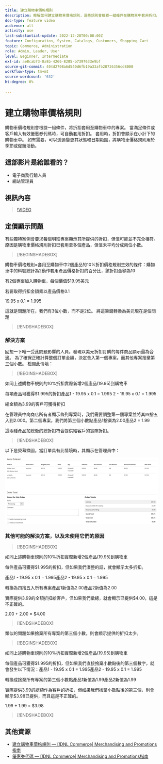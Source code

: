 ```yaml
---
title: 建立購物車價格規則
description: 瞭解如何建立購物車價格規則，這些規則會根據一組條件在購物車中套用折扣。
doc-type: feature video
audience: all
activity: use
last-substantial-update: 2022-12-28T00:00:00Z
feature: Configuration, System, Catalogs, Customers, Shopping Cart
topic: Commerce, Administration
role: Admin, Leader, User
level: Beginner, Intermediate
exl-id: ae8cab73-8a8b-4266-8205-b7397633e9bf
source-git-commit: 404d2708a6d540d6fb19a33afb20726356cd8000
workflow-type: tm+mt
source-wordcount: '632'
ht-degree: 0%

---
```


# 建立購物車價格規則

購物車價格規則會根據一組條件，將折扣套用至購物車中的專案。 當滿足條件或客戶輸入有效優惠券代碼時，可自動套用折扣。 套用時，折扣會顯示在小計下的購物車中。 如有需要，可以透過變更其狀態和日期範圍，將購物車價格規則用於季節或促銷活動。

## 這部影片是給誰看的？

- 電子商務行銷人員
- 網站管理員

## 視訊內容

>[!VIDEO](https://video.tv.adobe.com/v/343835?quality=12&learn=on)

## 定價顯示問題

有些獨特案例會要求每個明細專案顯示其所提供的折扣，但值可能並不完全相符。 原因是購物車價格規則折扣已套用至多個產品，但值未平均分成兩位小數。

>[!BEGINSHADEBOX]

購物車價格規則=套用至購物車中2個產品的10%折扣價格規則生效的條件：購物車中的料號總計為2動作套用產品價格折扣的百分比，該折扣金額為10

有2個專案加入購物車，每個價值$19.95美元

若要取得折扣金額乘以產品價格0.1

19.95 x 0.1 = 1.995

這就是問題所在，我們有3位小數，而不是2位。 將這筆錢轉換為美元現在是個問題

>[!ENDSHADEBOX]

### 解決方案

回想一下唯一受此問題影響的人員，發現以美元折扣訂購的每件商品顯示最為合適。 為了確保正確計算整個訂單金額，決定舍入第一個專案，而其他專案捨棄第三個小數。 檢閱此情境：

>[!BEGINSHADEBOX]

如同上述購物車規則的10%折扣實際新增2個產品(19.95)到購物車

每項產品可獲得$1.995的折扣產品1 - 19.95 x 0.1 = 1.995 2 - 19.95 x 0.1 = 1.995

總金額為3.99的客戶可獲得折扣

在管理員中向商店所有者顯示條列專案時，我們需要調整第一個專案並將其四捨五入到2.000。第二個專案，我們將第三個小數點產品1捨棄為2.00產品2 = 1.99

這兩種產品加總後的總折扣符合提供給客戶的實際折扣。
>[!ENDSHADEBOX]

以下是熒幕擷圖，當訂單具有此情境時，其顯示在管理員中：

![顯示具有不同值的已排序專案的管理員檢視](../assets/commerce-admin-cart-price-rule-values-different.png)

### 其他可能的解決方案，以及未使用它們的原因

>[!BEGINSHADEBOX]

如同上述購物車規則的10%折扣實際新增2個產品(19.95)到購物車

每件產品可獲得$1.995的折扣，但如果我們湊整的話，就會顯示太多折扣。

產品1 - 19.95 x 0.1 = 1.995產品2 - 19.95 x 0.1 = 1.995

轉換為四捨五入所有專案產品1新值為2.00產品2新值為2.00

實際提供3.99的全額折扣給客戶，但如果我們彙總，就會顯示已提供$4.00，這是不正確的。

2.00 + 2.00 = $4.00

>[!ENDSHADEBOX]

類似的問題如果捨棄所有專案的第三個小數，則會顯示提供的折扣太少。

>[!BEGINSHADEBOX]

如同上述購物車規則的10%折扣實際新增2個產品(19.95)到購物車

每個產品可獲得$1.995的折扣，但如果我們直接捨棄小數點後的第三個數字，就會發生以下情況：產品1 - 19.95 x 0.1 = 1.995產品2 - 19.95 x 0.1 = 1.995

轉換成捨棄所有專案的第三個小數點產品1新值為1.99產品2新值為1.99

實際提供3.99的總額作為客戶的折扣，但如果我們捨棄小數點後的第三個，則會顯示$3.98已提供，而且這是不正確的。

1.99 + 1.99 = $3.98

>[!ENDSHADEBOX]


## 其他資源

- [建立購物車價格規則 —  [!DNL Commerce] Merchandising and Promotions指南](https://experienceleague.adobe.com/docs/commerce-admin/marketing/promotions/cart-rules/price-rules-cart-create.html)
- [優惠券代碼 —  [!DNL Commerce] Merchandising and Promotions指南](https://experienceleague.adobe.com/docs/commerce-admin/marketing/promotions/cart-rules/price-rules-cart-coupon.html)
